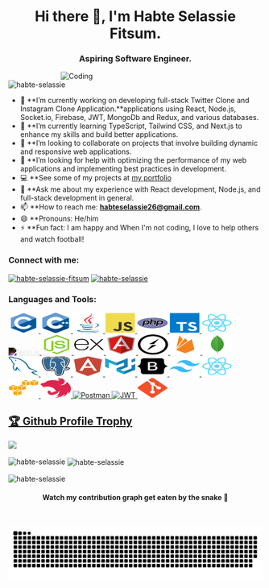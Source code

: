 <h1 align="center"> Hi there  👋, I'm Habte Selassie Fitsum.</h1>
<h3 align="center">Aspiring Software Engineer.</h3>
<img align="right" alt="Coding" width="400" src="https://i.pinimg.com/originals/b9/e4/96/b9e4960c1476c78043d499d975f86cdb.gif">

<p align="left"> <img src="https://komarev.com/ghpvc/?username=habte-selassie&label=Profile%20views&color=0e75b6&style=flat" alt="habte-selassie" /> </p>

- 🔭 **I’m currently working on developing full-stack Twitter Clone and Instagram Clone Application.**applications   using React, Node.js, Socket.io, Firebase, JWT, MongoDb and Redux, and various databases.
- 🌱 **I’m currently learning TypeScript, Tailwind CSS, and Next.js to enhance my skills and build better applications.
- 👯 **I’m looking to collaborate on projects that involve building dynamic and responsive web applications.
- 🤔 **I’m looking for help with optimizing the performance of my web applications and implementing best practices in development.
- 💻 **See some of my projects at [my portfolio](https://habte-selassie-portfolio.netlify.app/)
- 💬 **Ask me about my experience with React development, Node.js, and full-stack development in general.
- 📫 **How to reach me: **habteselassie26@gmail.com**.
- 😄 **Pronouns: He/him
- ⚡ **Fun fact: I am happy and When I'm not coding, I love to help others and watch football!

<h3 align="left">Connect with me:</h3>
<p align="left">
<a href="https://www.linkedin.com/in/habte-selassie-fitsum/" target="blank"><img align="center" src="https://raw.githubusercontent.com/rahuldkjain/github-profile-readme-generator/master/src/images/icons/Social/linked-in-alt.svg" alt="habte-selassie-fitsum" height="30" width="40" /></a>
<a href="https://app.netlify.com/teams/habtuchelsea1000/overview" target="blank"><img align="center" src="https://raw.githubusercontent.com/rahuldkjain/github-profile-readme-generator/master/src/images/icons/Social/codeforces.svg" alt="habte-selassie" height="30" width="40" /></a>
</p>

### Languages and Tools:
<a href="https://www.cprogramming.com/" target="_blank" rel="noreferrer">
  <img src="https://raw.githubusercontent.com/devicons/devicon/master/icons/c/c-original.svg" alt="C" width="60" height="40"/>
</a>
<a href="https://www.cplusplus.com/" target="_blank" rel="noreferrer">
  <img src="https://raw.githubusercontent.com/devicons/devicon/master/icons/cplusplus/cplusplus-original.svg" alt="C++" width="60" height="40"/>
</a>
<a href="https://www.java.com/" target="_blank" rel="noreferrer">
  <img src="https://raw.githubusercontent.com/devicons/devicon/master/icons/java/java-original.svg" alt="Java" width="60" height="40"/>
</a>
<a href="https://developer.mozilla.org/en-US/docs/Web/JavaScript" target="_blank" rel="noreferrer">
  <img src="https://raw.githubusercontent.com/devicons/devicon/master/icons/javascript/javascript-original.svg" alt="JavaScript" width="60" height="40"/>
</a>
<a href="https://www.php.net/" target="_blank" rel="noreferrer">
  <img src="https://raw.githubusercontent.com/devicons/devicon/master/icons/php/php-original.svg" alt="PHP" width="60" height="40"/>
</a>
<a href="https://www.typescriptlang.org/" target="_blank" rel="noreferrer">
  <img src="https://raw.githubusercontent.com/devicons/devicon/master/icons/typescript/typescript-original.svg" alt="TypeScript" width="60" height="40"/>
</a>
<a href="https://reactjs.org/" target="_blank" rel="noreferrer">
  <img src="https://raw.githubusercontent.com/devicons/devicon/master/icons/react/react-original.svg" alt="React.js" width="60" height="40"/>
</a>
<a href="https://nextjs.org/" target="_blank" rel="noreferrer">
  <img src="https://simpleicons.org/icons/nextdotjs.svg" alt="Next.js" width="60" height="40" style="filter: invert(1)"/>
</a>
<a href="https://nodejs.org/" target="_blank" rel="noreferrer">
  <img src="https://raw.githubusercontent.com/devicons/devicon/master/icons/nodejs/nodejs-original.svg" alt="Node.js" width="60" height="40"/>
</a>
<a href="https://expressjs.com/" target="_blank" rel="noreferrer">
  <img src="https://raw.githubusercontent.com/devicons/devicon/master/icons/express/express-original.svg" alt="Express.js" width="60" height="40"/>
</a>
<a href="https://angular.io/" target="_blank" rel="noreferrer">
  <img src="https://raw.githubusercontent.com/devicons/devicon/master/icons/angularjs/angularjs-original.svg" alt="Angular" width="60" height="40"/>
</a>
<a href="https://socket.io/" target="_blank" rel="noreferrer">
  <img src="https://raw.githubusercontent.com/devicons/devicon/master/icons/socketio/socketio-original.svg" alt="Socket.io" width="60" height="40"/>
</a>
<a href="https://firebase.google.com/" target="_blank" rel="noreferrer">
  <img src="https://raw.githubusercontent.com/devicons/devicon/master/icons/firebase/firebase-plain.svg" alt="Firebase" width="60" height="40"/>
</a>
<a href="https://www.mongodb.com/" target="_blank" rel="noreferrer">
  <img src="https://raw.githubusercontent.com/devicons/devicon/master/icons/mongodb/mongodb-original.svg" alt="MongoDB" width="60" height="40"/>
</a>

<a href="https://www.mysql.com/" target="_blank" rel="noreferrer">
  <img src="https://raw.githubusercontent.com/devicons/devicon/master/icons/mysql/mysql-original.svg" alt="MySQL" width="60" height="40"/>
</a>

<a href="https://www.postgresql.org/" target="_blank" rel="noreferrer">
  <img src="https://raw.githubusercontent.com/devicons/devicon/master/icons/postgresql/postgresql-original.svg" alt="PostgreSQL" width="60" height="40"/>
</a>

<a href="https://material.angular.io/" target="_blank" rel="noreferrer">
  <img src="https://raw.githubusercontent.com/devicons/devicon/master/icons/angularjs/angularjs-plain.svg" alt="Angular Material" width="60" height="40"/>
</a>

<a href="https://mui.com/" target="_blank" rel="noreferrer">
  <img src="https://raw.githubusercontent.com/devicons/devicon/master/icons/materialui/materialui-original.svg" alt="Material-UI" width="60" height="40"/>
</a>

<a href="https://getbootstrap.com/" target="_blank" rel="noreferrer">
  <img src="https://raw.githubusercontent.com/devicons/devicon/master/icons/bootstrap/bootstrap-plain.svg" alt="Bootstrap" width="60" height="40"/>
</a>

<a href="https://tailwindcss.com/" target="_blank" rel="noreferrer">
  <img src="https://raw.githubusercontent.com/devicons/devicon/master/icons/tailwindcss/tailwindcss-plain.svg" alt="Tailwind CSS" width="60" height="40"/>
</a>

<a href="https://react-bootstrap.github.io/" target="_blank" rel="noreferrer">
  <img src="https://raw.githubusercontent.com/devicons/devicon/master/icons/react/react-original.svg" alt="React-Bootstrap" width="60" height="40"/>
</a>

<a href="https://aws.amazon.com/" target="_blank" rel="noreferrer">
  <img src="https://raw.githubusercontent.com/devicons/devicon/master/icons/amazonwebservices/amazonwebservices-original.svg" alt="AWS" width="60" height="40"/>
</a>
<a href="https://nestjs.com/" target="_blank" rel="noreferrer">
  <img src="https://raw.githubusercontent.com/devicons/devicon/master/icons/nestjs/nestjs-plain.svg" alt="NestJS" width="60" height="40"/>
</a>

<a href="https://www.getpostman.com/" target="_blank" rel="noreferrer">
  <img src="https://www.vectorlogo.zone/logos/getpostman/getpostman-icon.svg" alt="Postman" width="60" height="40"/>
</a>

<a href="https://jwt.io/" target="_blank" rel="noreferrer">
  <img src="https://jwt.io/img/pic_logo.svg" alt="JWT" width="60" height="40"/>
</a>

<a href="https://git-scm.com/" target="_blank" rel="noreferrer">
  <img src="https://raw.githubusercontent.com/devicons/devicon/master/icons/git/git-original.svg" alt="Git" width="60" height="40"/>
</a>
  <a href="https://github.com/habte-selassie/github-profile-trophy"><h2>🏆 Github Profile Trophy</h2></a>
<a href="https://github.com/habte-selassie/github-profile-trophy">
  <img width=800 src="https://github-profile-trophy.vercel.app/?username=habte-selassie&column=8&theme=gruvbox&no-frame=true"/>
</a>
  
<p><img align="left" src="https://github-readme-stats.vercel.app/api/top-langs?username=habte-selassie&show_icons=true&locale=en&layout=compact" alt="habte-selassie" /></p>

<p>&nbsp;<img align="center" src="https://github-readme-stats.vercel.app/api?username=habte-selassie&show_icons=true&locale=en" alt="habte-selassie" /></p>

<p><img align="center" src="https://github-readme-streak-stats.herokuapp.com/?user=habte-selassie&" alt="habte-selassie" /></p>


<h4 align="center">Watch my contribution graph get eaten by the snake 🐍</h4>
<p align="center"> <img  width="900em" alt=""  src="https://github.com/habte-selassie/habte-selassie/blob/output/github-contribution-grid-snake.svg" /> </p>
 <picture>
  <source media="(prefers-color-scheme: dark)" srcset="https://raw.githubusercontent.com/platane/platane/output/github-contribution-grid-snake-dark.svg">
  <source media="(prefers-color-scheme: light)" srcset="https://raw.githubusercontent.com/platane/platane/output/github-contribution-grid-snake.svg">
  <img alt="github contribution grid snake animation" src="https://raw.githubusercontent.com/platane/platane/output/github-contribution-grid-snake.svg">
</picture>
 
